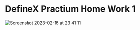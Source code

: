 # DefineX Practium Home Work 1

![Screenshot 2023-02-16 at 23 41 11](https://user-images.githubusercontent.com/69505917/219484029-a0f98f93-9414-4366-9299-5b24fb98afae.png)

